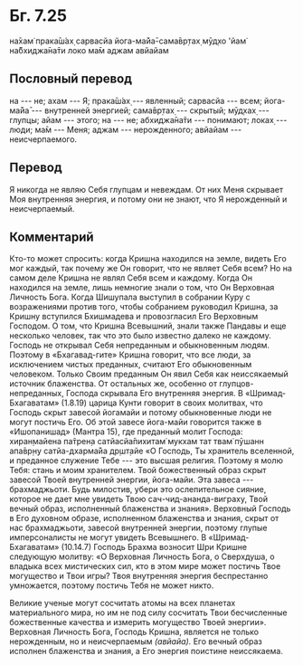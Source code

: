 # Бг. 7.25

на̄хам̇ прака̄ш́ах̣ сарвасйа йога-ма̄йа̄-сама̄вр̣тах̣ мӯд̣хо 'йам̇ на̄бхиджа̄на̄ти локо
ма̄м аджам авйайам

## Пословный перевод

на --- не; ахам --- Я; прака̄ш́ах̣ --- явленный; сарвасйа --- всем;
йога-ма̄йа̄ --- внутренней энергией; сама̄вр̣тах̣ --- скрытый; мӯд̣хах̣ ---
глупцы; айам --- этого; на --- не; абхиджа̄на̄ти --- понимают; локах̣ ---
люди; ма̄м --- Меня; аджам --- нерожденного; авйайам --- неисчерпаемого.

## Перевод

Я никогда не являю Себя глупцам и невеждам. От них Меня скрывает Моя
внутренняя энергия, и потому они не знают, что Я нерожденный и
неисчерпаемый.

## Комментарий

Кто-то может спросить: когда Кришна находился на земле, видеть Его мог
каждый, так почему же Он говорит, что не являет Себя всем? Но на самом
деле Кришна не являл Себя всем и каждому. Когда Он находился на земле,
лишь немногие знали о том, что Он Верховная Личность Бога. Когда
Шишупала выступил в собрании Куру с возражениями против того, чтобы
собранием руководил Кришна, за Кришну вступился Бхишмадева и
провозгласил Его Верховным Господом. О том, что Кришна Всевышний, знали
также Пандавы и еще несколько человек, так что это было известно далеко
не каждому. Господь не открывал Себя непреданным и обыкновенным людям.
Поэтому в «Бхагавад-гите» Кришна говорит, что все люди, за исключением
чистых преданных, считают Его обыкновенным человеком. Только Своим
преданным Он явил Себя как неиссякаемый источник блаженства. От
остальных же, особенно от глупцов-непреданных, Господа скрывала Его
внутренняя энергия. В «Шримад-Бхагаватам» (1.8.19) царица Кунти говорит
в своих молитвах, что Господь скрыт завесой йогамайи и потому
обыкновенные люди не могут постичь Его. Об этой завесе йога-майи
говорится также в «Ишопанишад» (Мантра 15), где преданный молит Господа:
хиран̣майена па̄трен̣а сатйасйа̄пихитам̇ мукхам тат твам̇ пӯшанн апа̄вр̣н̣у
сатйа-дхарма̄йа др̣шт̣айе «О Господь, Ты хранитель вселенной, и преданное
служение Тебе --- это высшая религия. Поэтому я молю Тебя: стань и моим
хранителем. Твой божественный образ скрыт завесой Твоей внутренней
энергии, йога-майи. Эта завеса --- брахмаджьоти. Будь милостив, убери
это ослепительное сияние, которое не дает мне увидеть Твою
сач-чид-ананда-виграху, Твой вечный образ, исполненный блаженства и
знания». Верховный Господь в Его духовном образе, исполненном блаженства
и знания, скрыт от нас брахмаджьоти, завесой внутренней энергии, поэтому
глупые имперсоналисты не могут увидеть Всевышнего. В «Шримад-Бхагаватам»
(10.14.7) Господь Брахма возносит Шри Кришне следующую молитву: «О
Верховная Личность Бога, о Сверхдуша, о владыка всех мистических сил,
кто в этом мире может постичь Твое могущество и Твои игры? Твоя
внутренняя энергия беспрестанно умножается, поэтому постичь Тебя не
может никто.

Великие ученые могут сосчитать атомы на всех планетах материального
мира, но им не под силу сосчитать Твои бесчисленные божественные
качества и измерить могущество Твоей энергии». Верховная Личность Бога,
Господь Кришна, является не только нерожденным, но и неисчерпаемым
*(авйайа).* Его вечный образ исполнен блаженства и знания, а Его энергия
поистине неиссякаема.
